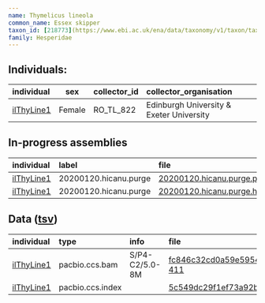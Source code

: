 ```yaml
---
name: Thymelicus lineola
common_name: Essex skipper
taxon_id: [218773](https://www.ebi.ac.uk/ena/data/taxonomy/v1/taxon/tax-id/218773)order: Lepidoptera
family: Hesperidae
---
```


## Individuals:

| individual | sex | collector_id | collector_organisation |
| :--------- | :-: | :----------- | :--------------------- |
| [ilThyLine1](ilThyLine1.md) | Female | RO_TL_822 | Edinburgh University & Exeter University |

## In-progress assemblies

| individual | label | file |
| :--------- | :---- | :--- |
| [ilThyLine1](ilThyLine1.md) | 20200120.hicanu.purge | [20200120.hicanu.purge.prim.fasta.gz](https://darwin.cog.sanger.ac.uk/insects/Thymelicus_lineola/ilThyLine1/assemblies/working/20200120.hicanu.purge/20200120.hicanu.purge.prim.fasta.gz) |
| [ilThyLine1](ilThyLine1.md) | 20200120.hicanu.purge | [20200120.hicanu.purge.htig.fasta.gz](https://darwin.cog.sanger.ac.uk/insects/Thymelicus_lineola/ilThyLine1/assemblies/working/20200120.hicanu.purge/20200120.hicanu.purge.htig.fasta.gz) |

## Data ([tsv](Thymelicus_lineola_data.tsv))

| individual | type | info | file |
| :--------- | :--- | :--- | :--- |
| [ilThyLine1](ilThyLine1.md) | pacbio.ccs.bam | S/P4-C2/5.0-8M | [fc846c32cd0a59e59544e77dbdd7f044-411](https://darwin.cog.sanger.ac.uk/insects/Thymelicus_lineola/ilThyLine1/genomic_data/pacbio/m64097_191225_200742.ccs.bam) |
| [ilThyLine1](ilThyLine1.md) | pacbio.ccs.index |  | [5c549dc29f1ef73a92b5a6be14857919](https://darwin.cog.sanger.ac.uk/insects/Thymelicus_lineola/ilThyLine1/genomic_data/pacbio/m64097_191225_200742.ccs.bam.pbi) |
